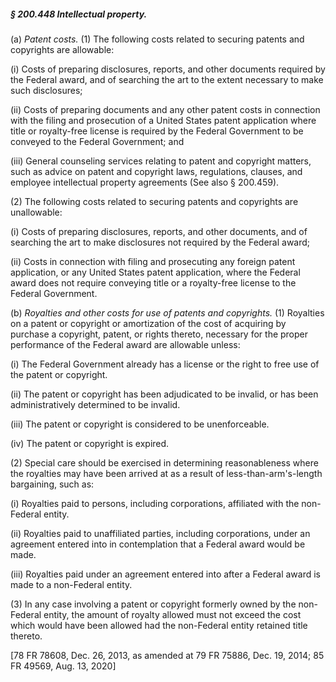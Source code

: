 ##### § 200.448 Intellectual property. #####

(a) *Patent costs.* (1) The following costs related to securing patents and copyrights are allowable:

(i) Costs of preparing disclosures, reports, and other documents required by the Federal award, and of searching the art to the extent necessary to make such disclosures;

(ii) Costs of preparing documents and any other patent costs in connection with the filing and prosecution of a United States patent application where title or royalty-free license is required by the Federal Government to be conveyed to the Federal Government; and

(iii) General counseling services relating to patent and copyright matters, such as advice on patent and copyright laws, regulations, clauses, and employee intellectual property agreements (See also § 200.459).

(2) The following costs related to securing patents and copyrights are unallowable:

(i) Costs of preparing disclosures, reports, and other documents, and of searching the art to make disclosures not required by the Federal award;

(ii) Costs in connection with filing and prosecuting any foreign patent application, or any United States patent application, where the Federal award does not require conveying title or a royalty-free license to the Federal Government.

(b) *Royalties and other costs for use of patents and copyrights.* (1) Royalties on a patent or copyright or amortization of the cost of acquiring by purchase a copyright, patent, or rights thereto, necessary for the proper performance of the Federal award are allowable unless:

(i) The Federal Government already has a license or the right to free use of the patent or copyright.

(ii) The patent or copyright has been adjudicated to be invalid, or has been administratively determined to be invalid.

(iii) The patent or copyright is considered to be unenforceable.

(iv) The patent or copyright is expired.

(2) Special care should be exercised in determining reasonableness where the royalties may have been arrived at as a result of less-than-arm's-length bargaining, such as:

(i) Royalties paid to persons, including corporations, affiliated with the non-Federal entity.

(ii) Royalties paid to unaffiliated parties, including corporations, under an agreement entered into in contemplation that a Federal award would be made.

(iii) Royalties paid under an agreement entered into after a Federal award is made to a non-Federal entity.

(3) In any case involving a patent or copyright formerly owned by the non-Federal entity, the amount of royalty allowed must not exceed the cost which would have been allowed had the non-Federal entity retained title thereto.

[78 FR 78608, Dec. 26, 2013, as amended at 79 FR 75886, Dec. 19, 2014; 85 FR 49569, Aug. 13, 2020]